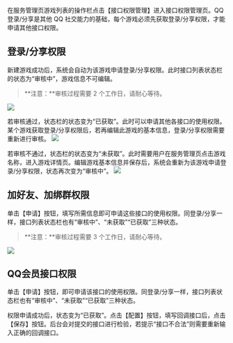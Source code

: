 在服务管理页游戏列表的操作栏点击【接口权限管理】进入接口权限管理页。QQ 登录/分享是其他 QQ 社交能力的基础，每个游戏必须先获取登录/分享权限，才能申请其他接口权限。

## 登录/分享权限
新建游戏成功后，系统会自动为该游戏申请登录/分享权限。此时接口列表状态栏的状态为“审核中”，游戏信息不可编辑。
>**注意：**审核过程需要 2 个工作日，请耐心等待。

![](http://imgcache.tce.fsphere.cn/image/mc.qcloudimg.com/static/img/a512c3eb4d63ea25114a97d2afa615e8/image.png)

若审核通过，状态栏的状态变为“已获取”。此时可以申请其他各接口的使用权限。某个游戏获取登录/分享权限后，若再编辑此游戏的基本信息，登录/分享权限需要重新进行审核。
![](http://imgcache.tce.fsphere.cn/image/mc.qcloudimg.com/static/img/af910eee94039387aaee88f46c60b425/image.png)

若审核不通过，状态栏的状态变为“未获取”。此时需要用户在服务管理页点击游戏名称，进入游戏详情页。编辑游戏基本信息并保存后，系统会重新为该游戏申请登录/分享权限，状态再次变为“审核中”。
![](http://imgcache.tce.fsphere.cn/image/mc.qcloudimg.com/static/img/739c24bce1f46b7919a355b55ed081be/image.png)

## 加好友、加绑群权限
单击【申请】按钮，填写所需信息即可申请这些接口的使用权限。同登录/分享一样，接口列表状态栏也有“审核中”、“未获取”“已获取”三种状态。
>**注意：**审核过程需要 3 个工作日，请耐心等待。

![](http://imgcache.tce.fsphere.cn/image/mc.qcloudimg.com/static/img/80343fe4676887e8c9e6127a33157e4f/image.png)

## QQ会员接口权限
单击【申请】按钮，即可申请该接口的使用权限。同登录/分享一样，接口列表状态栏也有“审核中”、“未获取”“已获取”三种状态。

权限申请成功后，状态变为“已获取”。点击【配置】按钮，填写回调接口后，点击【保存】按钮。后台会对提交的接口进行检验，若提示“接口不合法”则需要重新输入正确的回调接口。

